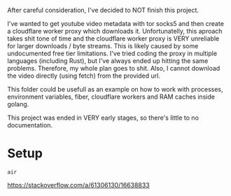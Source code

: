 After careful consideration, I've decided to NOT finish this project.

I've wanted to get youtube video metadata with tor socks5 and then create a cloudflare worker proxy which downloads it. Unfortunatelly, this aproach takes shit tone of time and the cloudflare worker proxy is VERY unreliable for larger downloads / byte streams. This is likely caused by some undocumented free tier limitations. I've tried coding the proxy in multiple languages (including Rust), but I've always ended up hitting the same problems. Therefore, my whole plan goes to shit. Also, I cannot download the video directly (using fetch) from the provided url.

This folder could be usefull as an example on how to work with processes, environment variables, fiber, cloudflare workers and RAM caches inside golang.

This project was ended in VERY early stages, so there's little to no documentation.

# Setup

`air`

https://stackoverflow.com/a/61306130/16638833
